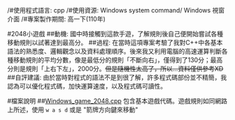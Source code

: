 /#使用程式語言: cpp
/#使用資源: Windows system command/ Windows 視窗介面
/#專案製作期間: 高一下(110年)

#2048小遊戲
##動機: 
國中時接觸到這款手遊，了解規則後自己便開始嘗試各種移動規則以試著達到最高分。
##過程: 
在當時這項專案考驗了我對C++中各基本語法的熟悉度、邏輯觀念以及資料處理順序。後來我又利用電腦的高速運算判斷各種移動規則的平均分數，像是最低分的規則「不斷向右」，僅得到了130分；最高分則是規則「上右下左」，2000分。~~但是隨機性太高了，所以...資料僅供參考XD~~
##自評建議: 
由於當時對程式的語法不是到很了解，許多程式碼部份並不精簡，我認為可以優化程式碼，加快運算速度，以及程式碼可讀性。

#檔案說明
##[Windows_game_2048.cpp](https://github.com/fortest-C/-/blob/a31b3dc7f6b46dd60246cce26d8b85075185ba72/Windows_game_2048/game2048_version2.cpp)
包含基本遊戲代碼。遊戲規則如同網路上所述，使用 ```w a s d``` 或是 "箭牌方向鍵來移動"  
